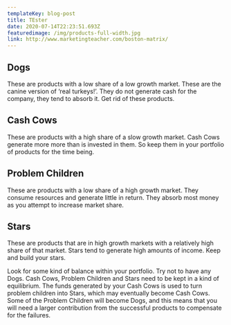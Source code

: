```yaml
---
templateKey: blog-post
title: TEster
date: 2020-07-14T22:23:51.693Z
featuredimage: /img/products-full-width.jpg
link: http://www.marketingteacher.com/boston-matrix/
---
```

<!--StartFragment-->

## **Dogs**

These are products with a low share of a low growth market. These are the canine version of ‘real turkeys!’. They do not generate cash for the company, they tend to absorb it. Get rid of these products.

## **Cash Cows**

These are products with a high share of a slow growth market. Cash Cows generate more more than is invested in them. So keep them in your portfolio of products for the time being.

## **Problem Children**

These are products with a low share of a high growth market. They consume resources and generate little in return. They absorb most money as you attempt to increase market share.

## **Stars**

These are products that are in high growth markets with a relatively high share of that market. Stars tend to generate high amounts of income. Keep and build your stars.

Look for some kind of balance within your portfolio. Try not to have any Dogs. Cash Cows, Problem Children and Stars need to be kept in a kind of equilibrium. The funds generated by your Cash Cows is used to turn problem children into Stars, which may eventually become Cash Cows. Some of the Problem Children will become Dogs, and this means that you will need a larger contribution from the successful products to compensate for the failures.

<!--EndFragment-->